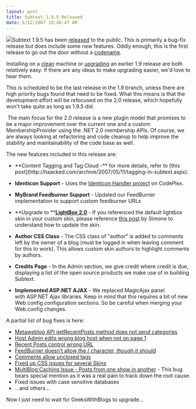 ```yaml
---
layout: post
title: Subtext 1.9.5 Released
date: 5/12/2007 10:48:47 AM
---
```


![](http://gwb.blob.core.windows.net/sdorman/WindowsLiveWriter/Subtext1.9.5Released_97FC/subtextsubmarinelogo68.png)Subtext 1.9.5 has been [released](http://haacked.com/archive/2007/05/11/subtext-1.9.5-release.aspx) to the public. This is primarily a bug-fix release but does include some new features. Oddly enough, this is the first release to go out the door without a [codename](http://codeclimber.net.nz/archive/2007/02/07/Codename-your-releases.aspx "no codename").

Installing on a [clean](http://www.subtextproject.com/Home/About/Docs/Installation/tabid/111/Default.aspx) machine or [upgrading](http://www.subtextproject.com/Home/About/Docs/Upgrading/tabid/147/Default.aspx) an earlier 1.9 release are both relatively easy. If there are any ideas to make upgrading easier, we'd love to hear them.

This is scheduled to be the last release in the 1.9 branch, unless there are high priority bugs found that need to be fixed. What this means is that the development effort will be refocused on the 2.0 release, which hopefully won't take quite as long as 1.9.5 did.

 The main focus for the 2.0 release is a new plugin model that promises to be a major improvement over the current one and a custom MembershipProvider using the .NET 2.0 membership APIs. Of course, we are always looking at refactoring and code cleanup to help improve the stability and maintainability of the code base as well.

The new features included in this release are:

*   <div align="left">**Content Tagging and Tag Cloud -** for more details, refer to [this post](http://haacked.com/archive/2007/05/11/tagging-in-subtext.aspx).  </div>
    
*   **Identicon Support** - Uses the [Identicon Handler project](http://haacked.com/archive/2007/03/19/identicon-handler-for-.net-on-codeplex.aspx) on CodePlex. 
*   **MyBrand Feedburner Support** - Updated our FeedBurner implementation to support custom feedburner URLs 
*   **Upgrade to **[**LightBox 2.0**](http://www.huddletogether.com/projects/lightbox2/) - If you referenced the default lightbox skin in your custom skin, please reference [this post](http://codeclimber.net.nz/archive/2007/05/11/Breaking-change-in-Subtext-1.9.5-update-your-custom-skins.aspx) by Simone to understand how to update the skin. 
*   **Author CSS Class** - The CSS class of "author" is added to comments left by the owner of a blog (must be logged in when leaving comment for this to work). This allows custom skin authors to highlight comments by authors. 
*   **Credits Page** - In the Admin section, we give credit where credit is due, displaying a list of the open source products we make use of in building Subtext. 
*   **Implemented ASP.NET AJAX** - We replaced MagicAjax panel with ASP.NET Ajax libraries. Keep in mind that this requires a bit of new Web.config configuration sections. So be careful when merging your Web.config changes.


A partial list of bug fixes is here:

*   [Metaweblog API getRecentPosts method does not send categories](http://sourceforge.net/tracker/index.php?func=detail&aid=1683847&group_id=137896&atid=739979) 
*   [Host Admin edits wrong blog host when not on page 1](http://sourceforge.net/tracker/index.php?func=detail&aid=1658118&group_id=137896&atid=739979) 
*   [Recent Posts control wrong URL](http://sourceforge.net/tracker/index.php?func=detail&aid=1679366&group_id=137896&atid=739979) 
*   [FeedBurner doesn’t allow the / character, though it should](http://sourceforge.net/tracker/index.php?func=detail&aid=1685842&group_id=137896&atid=739979) 
*   [Comments allow unclosed tags](http://sourceforge.net/tracker/index.php?func=detail&aid=1677521&group_id=137896&atid=739979) 
*   [Fixed up CSS issues for several Skins](http://sourceforge.net/tracker/index.php?func=detail&aid=1545724&group_id=137896&atid=739979) 
*   [MultiBlog Caching Issue - Posts from one show in another](http://sourceforge.net/tracker/index.php?func=detail&aid=1452536&group_id=137896&atid=739979) - This bug bears special mention as it was a real pain to track down the root cause. 
*   Fixed issues with case sensitive databases 
*   ...and others...


Now I just need to wait for GeeksWithBlogs to upgrade...
